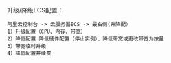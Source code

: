升级/降级ECS配置：

	阿里云控制台 -> 云服务器ECS -> 最右侧(升降配）
	1）升级配置（CPU、内存、带宽）
	2）降低配置 降低硬件配置（停止实例）、降低带宽或更改带宽为按量
	3）带宽临时升级
	4）降低配置并续费
